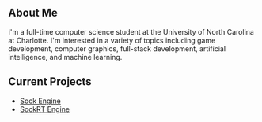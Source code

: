 ## About Me
I'm a full-time computer science student at the University of North Carolina at Charlotte. I'm interested in a variety of topics including game development, computer graphics, full-stack development, artificial intelligence, and machine learning.

## Current Projects
* [Sock Engine](https://github.com/odesai840/Sock-Engine)
* [SockRT Engine](https://github.com/odesai840/SockRT-Engine)
